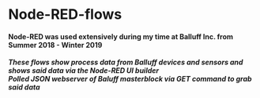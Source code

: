 # Node-RED-flows
#### Node-RED was used extensively during my time at Balluff Inc. from Summer 2018 - Winter 2019
***These flows show process data from Balluff devices and sensors and shows said data via the  Node-RED UI builder*** 
<br>
***Polled JSON webserver of Baluff masterblock via GET command to grab said data***
